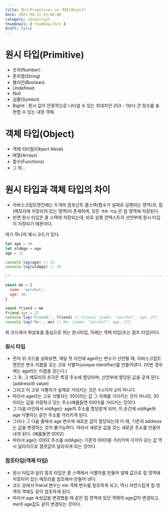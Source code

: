 ```yaml
---
title: 원시(Primitive) vs 객체(Object)
date: 2021-04-11 23:04:86
category: JavaScript
thumbnail: { thumbnailSrc }
draft: false
---
```


# 원시 타입(Primitive)

- 숫자(Number)
- 문자열(String)
- 불리언(Boolean)
- Undefined
- Null
- 심볼(Symbol)
- BigInt : 원시 값이 안정적으로 나타낼 수 있는 최대치인 253 - 1보다 큰 정수를 표현할 수 있는 내장 객체.

# 객체 타입(Object)

- 객체 리터럴(Object literal)
- 배열(Arrays)
- 함수(Functions)
- 그 외...

# 원시 타입과 객체 타입의 차이

- 자바스크립트엔진에는 두개의 컴포넌트 콜스택(함수가 실제로 실행되는 영역)과, 힙(메모리에 저장되어 있는 영역)이 존재하며, 모든 `객체 타입` 은 힙 영역에 저장된다.
- 반면 원시 타입은 콜 스택에 저장되는데, 바로 실행 컨텍스트의 선언부에 원시 타입이 저장되기 때문이다.

여기 하나의 예시 코드가 있다.

```jsx
let age = 30
let oldAge = age
age = 31

console.log(age) // 31
console.log(oldAge) // 30

/*------------------------------------------------------------------------------*/

const me = {
  name: 'serzhul',
  age: 30,
}

const friend = me
friend.age = 27
console.log('Friend:', friend) // Friend: {name: "serzhul", age: 27}
console.log('Me:', me) // Me: {name: "serzhul", age: 27}
```

위 코드에서 화살표를 중심으로 위는 원시타입, 아래는 객체 타입(또는 참조 타입)이다.

### 원시 타입

- 먼저 위 코드를 살펴보면, 제일 첫 라인에 age라는 변수가 선언될 때, 자바스크립트 엔진은 변수 이름을 갖는 고유 식별자(unique identifier)를 만들어낸다. (이번 경우에는 age라는 이름을 갖는다.)
- 그 후, 그 메모리의 조각은 특정 주소에 할당되며, 선언부에 할당된 값을 갖게 된다. (address와 value)
- 그리고 이 고유 식별자가 실제로 가리키는 것은 `주소`이지 `값`이 아니다.
- 따라서 age라는 고유 식별자는 30이라는 값 그 자체를 가리키는 것이 아니라, 30이라는 값을 저장하고 있는 주소(예를들면 0001)를 가리키는 것이다.
- 그 다음 라인에서 oldAge는 age의 주소를 할당받게 되어, 이 순간에 oldAge와 age 식별자는 같은 주소를 가리키게 된다.
- 그러나 그 다음 줄에서 age 변수에 새로운 값이 할당되는데 이 때, 기존의 address는 값을 변경하는 것이 불가능하다. 따라서 새로운 값을 갖는 새로운 주소를 만들어 내게 된다. (예를들면 0002)
- 따라서 age는 0002 주소를 oldAge는 기존의 0001을 가리키며 각각이 갖는 값 역시 달라지므로 결괏값이 달라지게 되는 것이다.

### 참조타입(객체 타입)

- 원시 타입과 달리 참조 타입은 콜 스택에서 식별자를 만들어 낼때 값으로 힙 영역에 저장되어 있는 메모리를 참조해서 만들어 낸다.
- 코드 상에서 friend 변수는 me 객체 변수를 참조하게 되고, 역시 자연스럽게 힙 영역의 객체도 같이 참조하게 된다.
- 따라서 age 속성값을 변경했을 때 같은 힙 영역에 있던 객체의 age값이 변경되고, me의 age값도 같이 변경되는 것이다.
